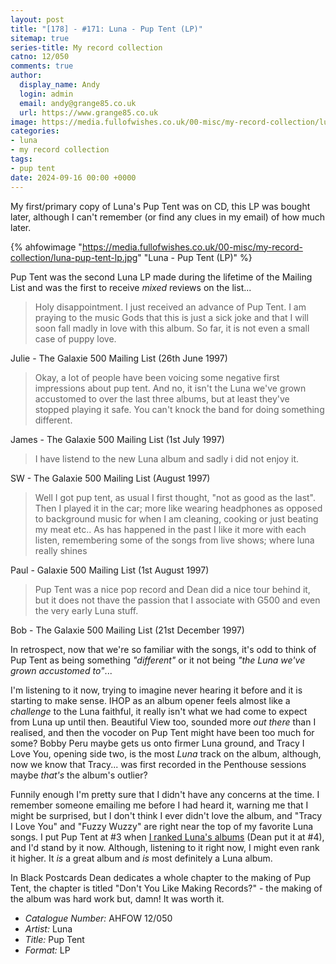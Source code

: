 ```yaml
---
layout: post
title: "[178] - #171: Luna - Pup Tent (LP)"
sitemap: true
series-title: My record collection
catno: 12/050
comments: true
author:
  display_name: Andy
  login: admin
  email: andy@grange85.co.uk
  url: https://www.grange85.co.uk
image: https://media.fullofwishes.co.uk/00-misc/my-record-collection/luna-pup-tent-lp.jpg
categories:
- luna
- my record collection
tags:
- pup tent
date: 2024-09-16 00:00 +0000
---
```

My first/primary copy of Luna's Pup Tent was on CD, this LP was bought later, although I can't remember (or find any clues in my email) of how much later.

{% ahfowimage "https://media.fullofwishes.co.uk/00-misc/my-record-collection/luna-pup-tent-lp.jpg" "Luna - Pup Tent (LP)" %}

Pup Tent was the second Luna LP made during the lifetime of the Mailing List and was the first to receive _mixed_ reviews on the list...

<blockquote>
Holy disappointment. I just received an advance of Pup Tent. I am praying
to the music Gods that this is just a sick joke and that I will soon fall
madly in love with this album. So far, it is not even a small case of puppy
love.
</blockquote>
<p class="caption">Julie - The Galaxie 500 Mailing List (26th June 1997)</p>

<blockquote>
Okay, a lot of people have been voicing some negative first impressions about
pup tent. And no, it isn't the Luna we've grown accustomed to over the last
three albums, but at least they've stopped playing it safe. You can't knock
the band for doing something different.
</blockquote>
<p class="caption">James - The Galaxie 500 Mailing List (1st July 1997)</p>

<blockquote>
I have listend to the new Luna album and sadly i did not enjoy it.
</blockquote>
<p class="caption">SW - The Galaxie 500 Mailing List (August 1997)</p>

<blockquote>
Well I got pup tent, as usual I first thought, "not as good as the
last". Then I played it in the car; more like wearing headphones as
opposed to background music for when I am cleaning, cooking or just
beating my meat etc.. As has happened in the past I like it more with
each listen, remembering some of the songs from live shows; where luna
really shines
</blockquote>
<p class="caption">Paul - Galaxie 500 Mailing List (1st August 1997)</p>

<blockquote>
Pup Tent was a nice pop record and Dean did a nice tour
behind it, but it does not thave the passion that I
associate with G500 and even the very early Luna stuff. 
</blockquote>
<p class="caption">Bob - The Galaxie 500 Mailing List (21st December 1997)</p>

In retrospect, now that we're so familiar with the songs, it's odd to think of Pup Tent as being something _"different"_ or it not being _"the Luna we've grown accustomed to"_...

I'm listening to it now, trying to imagine never hearing it before and it is starting to make sense. IHOP as an album opener feels almost like a _challenge_ to the Luna faithful, it really isn't what we had come to expect from Luna up until then. Beautiful View too, sounded more _out there_ than I realised, and then the vocoder on Pup Tent might have been too much for some? Bobby Peru maybe gets us onto firmer Luna ground, and Tracy I Love You, opening side two, is the most _Luna_ track on the album, although, now we know that Tracy... was first recorded in the Penthouse sessions maybe _that's_ the album's outlier?

Funnily enough I'm pretty sure that I didn't have any concerns at the time. I remember someone emailing me before I had heard it, warning me that I might be surprised, but I don't think I ever didn't love the album, and "Tracy I Love You" and "Fuzzy Wuzzy" are right near the top of my favorite Luna songs. I put Pup Tent at #3 when [I ranked Luna's albums](/2016/05/12/dean-wareham-ranks-lunas-studio-albums/) (Dean put it at #4), and I'd stand by it now. Although, listening to it right now, I might even rank it higher. It _is_ a great album and _is_ most definitely a Luna album.

In Black Postcards Dean dedicates a whole chapter to the making of Pup Tent, the chapter is titled "Don't You Like Making Records?" - the making of the album was hard work but, damn! It was worth it.


 - *Catalogue Number:* AHFOW 12/050
 - *Artist:* Luna
 - *Title:* Pup Tent
 - *Format:* LP

